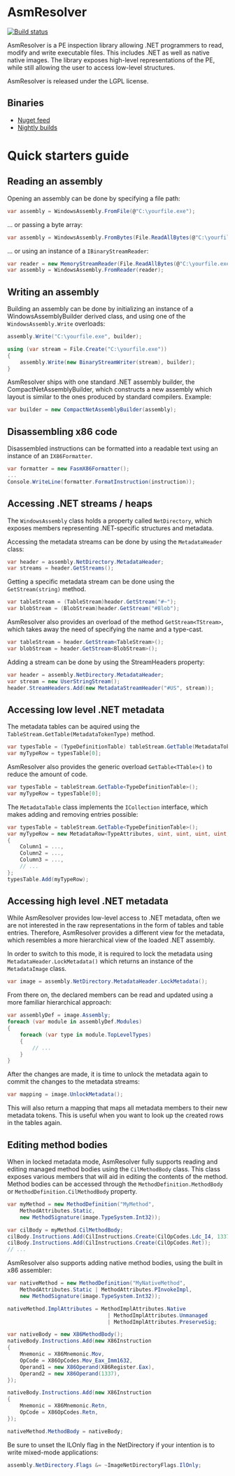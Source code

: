 # AsmResolver

[![Build status](https://ci.appveyor.com/api/projects/status/32r7s2skrgm9ubva?svg=true)](https://ci.appveyor.com/project/Washi1337/asmresolver)

AsmResolver is a PE inspection library allowing .NET programmers to read, modify and write executable files. This includes .NET as well as native native images. The library exposes high-level representations of the PE, while still allowing the user to access low-level structures.


AsmResolver is released under the LGPL license.

## Binaries
- [Nuget feed](https://www.nuget.org/packages/AsmResolver/)
- [Nightly builds](https://ci.appveyor.com/project/Washi1337/asmresolver/build/artifacts)

# Quick starters guide

## Reading an assembly

Opening an assembly can be done by specifying a file path:
```csharp
var assembly = WindowsAssembly.FromFile(@"C:\yourfile.exe");
```

... or passing a byte array:

```csharp
var assembly = WindowsAssembly.FromBytes(File.ReadAllBytes(@"C:\yourfile.exe"));
```

... or using an instance of a `IBinaryStreamReader`:

```csharp
var reader = new MemoryStreamReader(File.ReadAllBytes(@"C:\yourfile.exe"));
var assembly = WindowsAssembly.FromReader(reader);
```

## Writing an assembly

Building an assembly can be done by initializing an instance of a WindowsAssemblyBuilder derived class, and using one of the `WindowsAssembly.Write` overloads:

```csharp
assembly.Write("C:\yourfile.exe", builder);
```

```csharp
using (var stream = File.Create("C:\yourfile.exe"))
{
    assembly.Write(new BinaryStreamWriter(stream), builder);
}
```

AsmResolver ships with one standard .NET assembly builder, the CompactNetAssemblyBuilder, which constructs a new assembly which layout is similar to the ones produced by standard compilers. Example:

```csharp
var builder = new CompactNetAssemblyBuilder(assembly);
```

## Disassembling x86 code

Disassembled instructions can be formatted into a readable text using an instance of an `IX86Formatter`.

```csharp
var formatter = new FasmX86Formatter();
...
Console.WriteLine(formatter.FormatInstruction(instruction));
```

## Accessing .NET streams / heaps

The `WindowsAssembly` class holds a property called `NetDirectory`, which exposes members representing .NET-specific structures and metadata.

Accessing the metadata streams can be done by using the `MetadataHeader` class:

```csharp
var header = assembly.NetDirectory.MetadataHeader;
var streams = header.GetStreams();
```

Getting a specific metadata stream can be done using the `GetStream(string)` method.
```csharp
var tableStream = (TableStream)header.GetStream("#~");
var blobStream = (BlobStream)header.GetStream("#Blob");
```
AsmResolver also provides an overload of the method `GetStream<TStream>`, which takes away the need of specifying the name and a type-cast.
```csharp
var tableStream = header.GetStream<TableStream>();
var blobStream = header.GetStream<BlobStream>();
```
Adding a stream can be done by using the StreamHeaders property:
```csharp
var header = assembly.NetDirectory.MetadataHeader;
var stream = new UserStringStream();
header.StreamHeaders.Add(new MetadataStreamHeader("#US", stream));
```

## Accessing low level .NET metadata

The metadata tables can be aquired using the `TableStream.GetTable(MetadataTokenType)` method.

```csharp
var typesTable = (TypeDefinitionTable) tableStream.GetTable(MetadataTokenType.Type);
var myTypeRow = typesTable[0];
```

AsmResolver also provides the generic overload `GetTable<TTable>()` to reduce the amount of code.
```csharp
var typesTable = tableStream.GetTable<TypeDefinitionTable>();
var myTypeRow = typesTable[0];
```

The `MetadataTable` class implements the `ICollection` interface, which makes adding and removing entries possible:
```csharp
var typesTable = tableStream.GetTable<TypeDefinitionTable>();
var myTypeRow = new MetadataRow<TypeAttributes, uint, uint, uint, uint, uint>
{
    Column1 = ...,
    Column2 = ...,
    Column3 = ...,
    // ...
};
typesTable.Add(myTypeRow);
```

## Accessing high level .NET metadata

While AsmResolver provides low-level access to .NET metadata, often we are not interested in the raw representations in the form of tables and table entries. Therefore, AsmResolver provides a different view for the metadata, which resembles a more hierarchical view of the loaded .NET assembly.

In order to switch to this mode, it is required to lock the metadata using  `MetadataHeader.LockMetadata()` which returns an instance of the `MetadataImage` class.

```csharp
var image = assembly.NetDirectory.MetadataHeader.LockMetadata();
```

From there on, the declared members can be read and updated using a more familiar hierarchical approach:

```csharp
var assemblyDef = image.Assembly;
foreach (var module in assemblyDef.Modules)
{
    foreach (var type in module.TopLevelTypes)
    {
        // ...
    }
}
```

After the changes are made, it is time to unlock the metadata again to commit the changes to the metadata streams:

```csharp
var mapping = image.UnlockMetadata();
```

This will also return a mapping that maps all metadata members to their new metadata tokens. This is useful when you want to look up the created rows in the tables again.

## Editing method bodies

When in locked metadata mode, AsmResolver fully supports reading and editing managed method bodies using the `CilMethodBody` class. This class exposes various members that will aid in editing the contents of the method. Method bodies can be accessed through the `MethodDefinition.MethodBody` or `MethodDefinition.CilMethodBody` property.

```csharp
var myMethod = new MethodDefinition("MyMethod",
    MethodAttributes.Static, 
    new MethodSignature(image.TypeSystem.Int32));

var cilBody = myMethod.CilMethodBody;
cilBody.Instructions.Add(CilInstructions.Create(CilOpCodes.Ldc_I4, 1337));
cilBody.Instructions.Add(CilInstructions.Create(CilOpCodes.Ret));
// ...
```

AsmResolver also supports adding native method bodies, using the built in x86 assembler:

```csharp
var nativeMethod = new MethodDefinition("MyNativeMethod", 
    MethodAttributes.Static | MethodAttributes.PInvokeImpl, 
    new MethodSignature(image.TypeSystem.Int32));

nativeMethod.ImplAttributes = MethodImplAttributes.Native
                                | MethodImplAttributes.Unmanaged
                                | MethodImplAttributes.PreserveSig;

var nativeBody = new X86MethodBody();
nativeBody.Instructions.Add(new X86Instruction
{
    Mnemonic = X86Mnemonic.Mov,
    OpCode = X86OpCodes.Mov_Eax_Imm1632,
    Operand1 = new X86Operand(X86Register.Eax),
    Operand2 = new X86Operand(1337),
});

nativeBody.Instructions.Add(new X86Instruction
{
    Mnemonic = X86Mnemonic.Retn,
    OpCode = X86OpCodes.Retn,
});

nativeMethod.MethodBody = nativeBody;
```

Be sure to unset the ILOnly flag in the NetDirectory if your intention is to write mixed-mode applications:

```csharp
assembly.NetDirectory.Flags &= ~ImageNetDirectoryFlags.IlOnly;
```